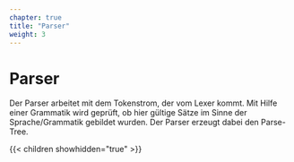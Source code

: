 ```yaml
---
chapter: true
title: "Parser"
weight: 3
---
```



# Parser

Der Parser arbeitet mit dem Tokenstrom, der vom Lexer kommt. Mit Hilfe einer Grammatik wird
geprüft, ob hier gültige Sätze im Sinne der Sprache/Grammatik gebildet wurden. Der Parser
erzeugt dabei den Parse-Tree.


{{< children showhidden="true" >}}
